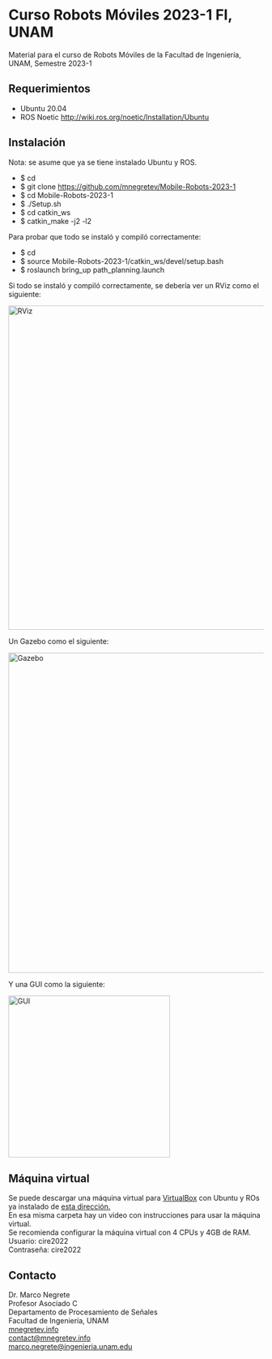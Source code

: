 # Curso Robots Móviles 2023-1 FI, UNAM

Material para el curso de Robots Móviles de la Facultad de Ingeniería, UNAM, Semestre 2023-1

## Requerimientos

* Ubuntu 20.04
* ROS Noetic http://wiki.ros.org/noetic/Installation/Ubuntu

## Instalación

Nota: se asume que ya se tiene instalado Ubuntu y ROS.

* $ cd
* $ git clone https://github.com/mnegretev/Mobile-Robots-2023-1
* $ cd Mobile-Robots-2023-1
* $ ./Setup.sh
* $ cd catkin_ws
* $ catkin_make -j2 -l2

Para probar que todo se instaló y compiló correctamente:

* $ cd 
* $ source Mobile-Robots-2023-1/catkin_ws/devel/setup.bash
* $ roslaunch bring_up path_planning.launch

Si todo se instaló y compiló correctamente, se debería ver un RViz como el siguiente:

<img src="https://github.com/mnegretev/Mobile-Robots-2023-1/blob/master/Media/rviz.png" alt="RViz" width="639"/>

Un Gazebo como el siguiente:

<img src="https://github.com/mnegretev/Mobile-Robots-2023-1/blob/master/Media/gazebo.png" alt="Gazebo" width="631"/>

Y una GUI como la siguiente:

<img src="https://github.com/mnegretev/Mobile-Robots-2023-1/blob/master/Media/gui.png" alt="GUI" width="319"/>

## Máquina virtual

Se puede descargar una máquina virtual para [VirtualBox](https://www.virtualbox.org/wiki/Downloads) con Ubuntu y ROs ya instalado de [esta dirección.](https://drive.google.com/drive/folders/1DYhmegVFEz7VA69uncpYsL8Ck0HbaIEz?usp=sharing) <br>
En esa misma carpeta hay un video con instrucciones para usar la máquina virtual. <br>
Se recomienda configurar la máquina virtual con 4 CPUs y 4GB de RAM.
Usuario: cire2022 <br>
Contraseña: cire2022


## Contacto
Dr. Marco Negrete<br>
Profesor Asociado C<br>
Departamento de Procesamiento de Señales<br>
Facultad de Ingeniería, UNAM <br>
[mnegretev.info](http://mnegretev.info)<br>
contact@mnegretev.info<br>
marco.negrete@ingenieria.unam.edu<br>
